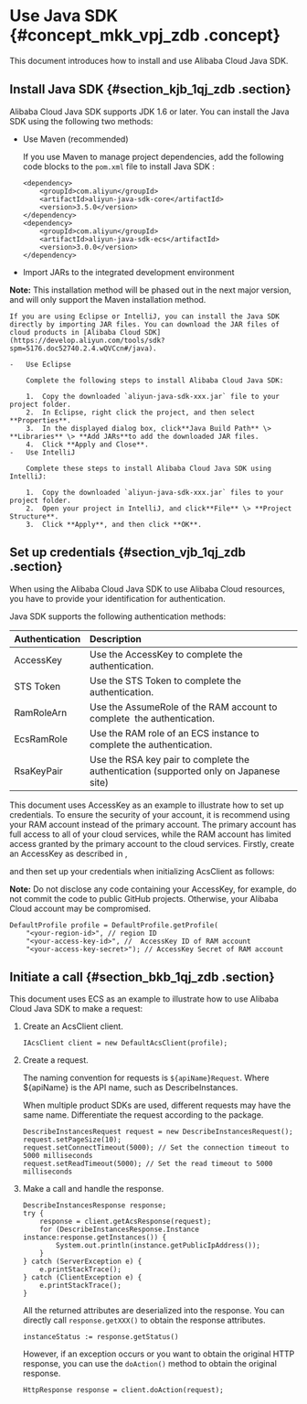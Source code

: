 # Use Java SDK {#concept_mkk_vpj_zdb .concept}

This document introduces how to install and use Alibaba Cloud Java SDK.

## Install Java SDK {#section_kjb_1qj_zdb .section}

Alibaba Cloud Java SDK supports JDK 1.6 or later. You can install the Java SDK using the following two methods:

-   Use Maven \(recommended\)

    If you use Maven to manage project dependencies, add the following code blocks to the `pom.xml` file to install Java SDK :

    ```
    <dependency>
        <groupId>com.aliyun</groupId>
        <artifactId>aliyun-java-sdk-core</artifactId>
        <version>3.5.0</version>
    </dependency>
    <dependency>
        <groupId>com.aliyun</groupId>
        <artifactId>aliyun-java-sdk-ecs</artifactId>
        <version>3.0.0</version>
    </dependency>
    ```

-   Import JARs to the integrated development environment

**Note:** This installation method will be phased out in the next major version, and will only support the Maven installation method.

    If you are using Eclipse or IntelliJ, you can install the Java SDK directly by importing JAR files. You can download the JAR files of cloud products in [Alibaba Cloud SDK](https://develop.aliyun.com/tools/sdk?spm=5176.doc52740.2.4.wQVCcn#/java).

    -   Use Eclipse

        Complete the following steps to install Alibaba Cloud Java SDK:

        1.  Copy the downloaded `aliyun-java-sdk-xxx.jar` file to your project folder.
        2.  In Eclipse, right click the project, and then select **Properties**.
        3.  In the displayed dialog box, click**Java Build Path** \> **Libraries** \> **Add JARs**to add the downloaded JAR files.
        4.  Click **Apply and Close**.
    -   Use IntelliJ

        Complete these steps to install Alibaba Cloud Java SDK using IntelliJ:

        1.  Copy the downloaded `aliyun-java-sdk-xxx.jar` files to your project folder.
        2.  Open your project in IntelliJ, and click**File** \> **Project Structure**.
        3.  Click **Apply**, and then click **OK**.

## Set up credentials {#section_vjb_1qj_zdb .section}

When using the Alibaba Cloud Java SDK to use Alibaba Cloud resources, you have to provide your identification for authentication.

Java SDK supports the following authentication methods:

|Authentication|Description|
|:-------------|:----------|
|AccessKey|Use the AccessKey to complete the authentication.|
|STS Token|Use the STS Token to complete the authentication.|
|RamRoleArn|Use the AssumeRole of the RAM account to complete  the authentication.|
|EcsRamRole|Use the RAM role of an ECS instance to complete the authentication.|
|RsaKeyPair|Use the RSA key pair to complete the authentication \(supported only on Japanese site\)|

This document uses AccessKey as an example to illustrate how to set up credentials. To ensure the security of your account, it is recommend using your RAM account instead of the primary account. The primary account has full access to all of your cloud services, while the RAM account has limited access granted by the primary account to the cloud services. Firstly, create an AccessKey as described in ,

and then set up your credentials when initializing AcsClient as follows:

**Note:** Do not disclose any code containing your AccessKey, for example, do not commit the code to public GitHub projects. Otherwise, your Alibaba Cloud account may be compromised.

```
DefaultProfile profile = DefaultProfile.getProfile(
    "<your-region-id>", // region ID
    "<your-access-key-id>", //  AccessKey ID of RAM account
    "<your-access-key-secret>"); // AccessKey Secret of RAM account
```

## Initiate a call {#section_bkb_1qj_zdb .section}

This document uses ECS as an example to illustrate how to use Alibaba Cloud Java SDK to make a request:

1.  Create an AcsClient client.

    ```
    IAcsClient client = new DefaultAcsClient(profile);
    ```

2.  Create a request.

    The naming convention for requests is `${apiName}Request`. Where $\{apiName\} is the API name, such as DescribeInstances.

    When multiple product SDKs are used, different requests may have the same name. Differentiate the request according to the package.

    ```
    DescribeInstancesRequest request = new DescribeInstancesRequest();
    request.setPageSize(10);
    request.setConnectTimeout(5000); // Set the connection timeout to 5000 milliseconds
    request.setReadTimeout(5000); // Set the read timeout to 5000 milliseconds
    ```

3.  Make a call and handle the response.

    ```
    DescribeInstancesResponse response;
    try {
        response = client.getAcsResponse(request);
        for (DescribeInstancesResponse.Instance instance:response.getInstances()) {
            System.out.println(instance.getPublicIpAddress());
        }
    } catch (ServerException e) {
        e.printStackTrace();
    } catch (ClientException e) {
        e.printStackTrace();
    }
    ```

    All the returned attributes are deserialized into the response. You can directly call `response.getXXX()` to obtain the response attributes.

    ```
    instanceStatus := response.getStatus()
    ```

    However, if an exception occurs or you want to obtain the original HTTP response, you can use the `doAction()` method to obtain the original response.

    ```
    HttpResponse response = client.doAction(request);
    ```


